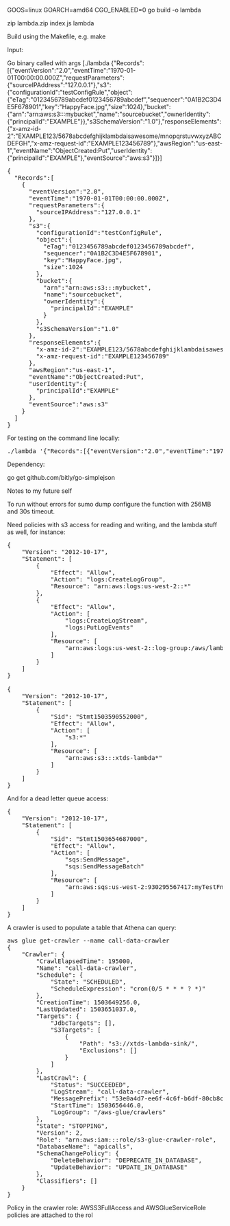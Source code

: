 GOOS=linux GOARCH=amd64 CGO_ENABLED=0 go build -o lambda

zip lambda.zip index.js lambda

Build using the Makefile, e.g. make

Input:

Go binary called with args [./lambda {"Records":[{"eventVersion":"2.0","eventTime":"1970-01-01T00:00:00.000Z","requestParameters":{"sourceIPAddress":"127.0.0.1"},"s3":{"configurationId":"testConfigRule","object":{"eTag":"0123456789abcdef0123456789abcdef","sequencer":"0A1B2C3D4E5F678901","key":"HappyFace.jpg","size":1024},"bucket":{"arn":"arn:aws:s3:::mybucket","name":"sourcebucket","ownerIdentity":{"principalId":"EXAMPLE"}},"s3SchemaVersion":"1.0"},"responseElements":{"x-amz-id-2":"EXAMPLE123/5678abcdefghijklambdaisawesome/mnopqrstuvwxyzABCDEFGH","x-amz-request-id":"EXAMPLE123456789"},"awsRegion":"us-east-1","eventName":"ObjectCreated:Put","userIdentity":{"principalId":"EXAMPLE"},"eventSource":"aws:s3"}]}]

<pre>
{
  "Records":[
    {
      "eventVersion":"2.0",
      "eventTime":"1970-01-01T00:00:00.000Z",
      "requestParameters":{
        "sourceIPAddress":"127.0.0.1"
      },
      "s3":{
        "configurationId":"testConfigRule",
        "object":{
          "eTag":"0123456789abcdef0123456789abcdef",
          "sequencer":"0A1B2C3D4E5F678901",
          "key":"HappyFace.jpg",
          "size":1024
        },
        "bucket":{
          "arn":"arn:aws:s3:::mybucket",
          "name":"sourcebucket",
          "ownerIdentity":{
            "principalId":"EXAMPLE"
          }
        },
        "s3SchemaVersion":"1.0"
      },
      "responseElements":{
        "x-amz-id-2":"EXAMPLE123/5678abcdefghijklambdaisawesome/mnopqrstuvwxyzABCDEFGH",
        "x-amz-request-id":"EXAMPLE123456789"
      },
      "awsRegion":"us-east-1",
      "eventName":"ObjectCreated:Put",
      "userIdentity":{
        "principalId":"EXAMPLE"
      },
      "eventSource":"aws:s3"
    }
  ]
}
</pre>

For testing on the command line locally:

<pre>
./lambda '{"Records":[{"eventVersion":"2.0","eventTime":"1970-01-01T00:00:00.000Z","requestParameters":{"sourceIPAddress":"127.0.0.1"},"s3":{"configurationId":"testConfigRule","object":{"eTag":"0123456789abcdef0123456789abcdef","sequencer":"0A1B2C3D4E5F678901","key":"HappyFace.jpg","size":1024},"bucket":{"arn":"arn:aws:s3:::mybucket","name":"sourcebucket","ownerIdentity":{"principalId":"EXAMPLE"}},"s3SchemaVersion":"1.0"},"responseElements":{"x-amz-id-2":"EXAMPLE123/5678abcdefghijklambdaisawesome/mnopqrstuvwxyzABCDEFGH","x-amz-request-id":"EXAMPLE123456789"},"awsRegion":"us-east-1","eventName":"ObjectCreated:Put","userIdentity":{"principalId":"EXAMPLE"},"eventSource":"aws:s3"}]}'
</pre>

Dependency:

go get github.com/bitly/go-simplejson


Notes to my future self

To run without errors for sumo dump configure the function with 256MB  and 30s timeout.

Need policies with s3 access for reading and writing, and the lambda
stuff as well, for instance:

<pre>
{
    "Version": "2012-10-17",
    "Statement": [
        {
            "Effect": "Allow",
            "Action": "logs:CreateLogGroup",
            "Resource": "arn:aws:logs:us-west-2:<account no>:*"
        },
        {
            "Effect": "Allow",
            "Action": [
                "logs:CreateLogStream",
                "logs:PutLogEvents"
            ],
            "Resource": [
                "arn:aws:logs:us-west-2:<account no>:log-group:/aws/lambda/myTestFn:*"
            ]
        }
    ]
}

{
    "Version": "2012-10-17",
    "Statement": [
        {
            "Sid": "Stmt1503590552000",
            "Effect": "Allow",
            "Action": [
                "s3:*"
            ],
            "Resource": [
                "arn:aws:s3:::xtds-lambda*"
            ]
        }
    ]
}
</pre>

And for a dead letter queue access:

<pre>
{
    "Version": "2012-10-17",
    "Statement": [
        {
            "Sid": "Stmt1503654687000",
            "Effect": "Allow",
            "Action": [
                "sqs:SendMessage",
                "sqs:SendMessageBatch"
            ],
            "Resource": [
                "arn:aws:sqs:us-west-2:930295567417:myTestFnDLQ"
            ]
        }
    ]
}
</pre>


A crawler is used to populate a table that Athena can query:

<pre>
aws glue get-crawler --name call-data-crawler
{
    "Crawler": {
        "CrawlElapsedTime": 195000, 
        "Name": "call-data-crawler", 
        "Schedule": {
            "State": "SCHEDULED", 
            "ScheduleExpression": "cron(0/5 * * * ? *)"
        }, 
        "CreationTime": 1503649256.0, 
        "LastUpdated": 1503651037.0, 
        "Targets": {
            "JdbcTargets": [], 
            "S3Targets": [
                {
                    "Path": "s3://xtds-lambda-sink/", 
                    "Exclusions": []
                }
            ]
        }, 
        "LastCrawl": {
            "Status": "SUCCEEDED", 
            "LogStream": "call-data-crawler", 
            "MessagePrefix": "53e0a4d7-ee6f-4c6f-b6df-80cb8cba4c92", 
            "StartTime": 1503656446.0, 
            "LogGroup": "/aws-glue/crawlers"
        }, 
        "State": "STOPPING", 
        "Version": 2, 
        "Role": "arn:aws:iam::<account no>:role/s3-glue-crawler-role", 
        "DatabaseName": "apicalls", 
        "SchemaChangePolicy": {
            "DeleteBehavior": "DEPRECATE_IN_DATABASE", 
            "UpdateBehavior": "UPDATE_IN_DATABASE"
        }, 
        "Classifiers": []
    }
}
</pre>


Policy in the crawler role: AWSS3FullAccess and AWSGlueServiceRole policies are attached
to the rol


